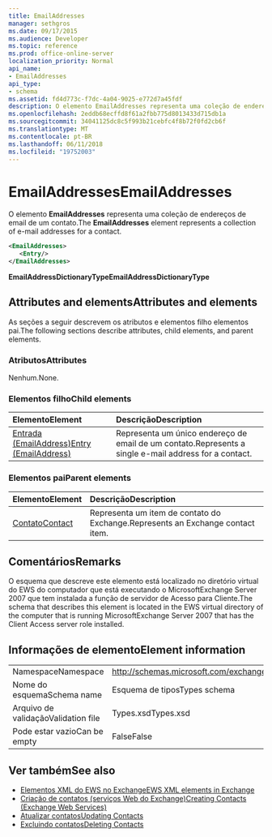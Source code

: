 ```yaml
---
title: EmailAddresses
manager: sethgros
ms.date: 09/17/2015
ms.audience: Developer
ms.topic: reference
ms.prod: office-online-server
localization_priority: Normal
api_name:
- EmailAddresses
api_type:
- schema
ms.assetid: fd4d773c-f7dc-4a04-9025-e772d7a45fdf
description: O elemento EmailAddresses representa uma coleção de endereços de email de um contato.
ms.openlocfilehash: 2eddb68ecffd8f61a2fbb775d8013433d715db1a
ms.sourcegitcommit: 34041125dc8c5f993b21cebfc4f8b72f0fd2cb6f
ms.translationtype: MT
ms.contentlocale: pt-BR
ms.lasthandoff: 06/11/2018
ms.locfileid: "19752003"
---
```

# <a name="emailaddresses"></a><span data-ttu-id="89403-103">EmailAddresses</span><span class="sxs-lookup"><span data-stu-id="89403-103">EmailAddresses</span></span>

<span data-ttu-id="89403-104">O elemento **EmailAddresses** representa uma coleção de endereços de email de um contato.</span><span class="sxs-lookup"><span data-stu-id="89403-104">The **EmailAddresses** element represents a collection of e-mail addresses for a contact.</span></span> 
  
```xml
<EmailAddresses>
   <Entry/>
</EmailAddresses>
```

 <span data-ttu-id="89403-105">**EmailAddressDictionaryType**</span><span class="sxs-lookup"><span data-stu-id="89403-105">**EmailAddressDictionaryType**</span></span>
## <a name="attributes-and-elements"></a><span data-ttu-id="89403-106">Attributes and elements</span><span class="sxs-lookup"><span data-stu-id="89403-106">Attributes and elements</span></span>

<span data-ttu-id="89403-107">As seções a seguir descrevem os atributos e elementos filho elementos pai.</span><span class="sxs-lookup"><span data-stu-id="89403-107">The following sections describe attributes, child elements, and parent elements.</span></span>
  
### <a name="attributes"></a><span data-ttu-id="89403-108">Atributos</span><span class="sxs-lookup"><span data-stu-id="89403-108">Attributes</span></span>

<span data-ttu-id="89403-109">Nenhum.</span><span class="sxs-lookup"><span data-stu-id="89403-109">None.</span></span>
  
### <a name="child-elements"></a><span data-ttu-id="89403-110">Elementos filho</span><span class="sxs-lookup"><span data-stu-id="89403-110">Child elements</span></span>

|<span data-ttu-id="89403-111">**Elemento**</span><span class="sxs-lookup"><span data-stu-id="89403-111">**Element**</span></span>|<span data-ttu-id="89403-112">**Descrição**</span><span class="sxs-lookup"><span data-stu-id="89403-112">**Description**</span></span>|
|:-----|:-----|
|[<span data-ttu-id="89403-113">Entrada (EmailAddress)</span><span class="sxs-lookup"><span data-stu-id="89403-113">Entry (EmailAddress)</span></span>](entry-emailaddress.md) <br/> |<span data-ttu-id="89403-114">Representa um único endereço de email de um contato.</span><span class="sxs-lookup"><span data-stu-id="89403-114">Represents a single e-mail address for a contact.</span></span>  <br/> |
   
### <a name="parent-elements"></a><span data-ttu-id="89403-115">Elementos pai</span><span class="sxs-lookup"><span data-stu-id="89403-115">Parent elements</span></span>

|<span data-ttu-id="89403-116">**Elemento**</span><span class="sxs-lookup"><span data-stu-id="89403-116">**Element**</span></span>|<span data-ttu-id="89403-117">**Descrição**</span><span class="sxs-lookup"><span data-stu-id="89403-117">**Description**</span></span>|
|:-----|:-----|
|[<span data-ttu-id="89403-118">Contato</span><span class="sxs-lookup"><span data-stu-id="89403-118">Contact</span></span>](contact.md) <br/> |<span data-ttu-id="89403-119">Representa um item de contato do Exchange.</span><span class="sxs-lookup"><span data-stu-id="89403-119">Represents an Exchange contact item.</span></span>  <br/> |
   
## <a name="remarks"></a><span data-ttu-id="89403-120">Comentários</span><span class="sxs-lookup"><span data-stu-id="89403-120">Remarks</span></span>

<span data-ttu-id="89403-121">O esquema que descreve este elemento está localizado no diretório virtual do EWS do computador que está executando o MicrosoftExchange Server 2007 que tem instalada a função de servidor de Acesso para Cliente.</span><span class="sxs-lookup"><span data-stu-id="89403-121">The schema that describes this element is located in the EWS virtual directory of the computer that is running MicrosoftExchange Server 2007 that has the Client Access server role installed.</span></span>
  
## <a name="element-information"></a><span data-ttu-id="89403-122">Informações de elemento</span><span class="sxs-lookup"><span data-stu-id="89403-122">Element information</span></span>

|||
|:-----|:-----|
|<span data-ttu-id="89403-123">Namespace</span><span class="sxs-lookup"><span data-stu-id="89403-123">Namespace</span></span>  <br/> |http://schemas.microsoft.com/exchange/services/2006/types  <br/> |
|<span data-ttu-id="89403-124">Nome do esquema</span><span class="sxs-lookup"><span data-stu-id="89403-124">Schema name</span></span>  <br/> |<span data-ttu-id="89403-125">Esquema de tipos</span><span class="sxs-lookup"><span data-stu-id="89403-125">Types schema</span></span>  <br/> |
|<span data-ttu-id="89403-126">Arquivo de validação</span><span class="sxs-lookup"><span data-stu-id="89403-126">Validation file</span></span>  <br/> |<span data-ttu-id="89403-127">Types.xsd</span><span class="sxs-lookup"><span data-stu-id="89403-127">Types.xsd</span></span>  <br/> |
|<span data-ttu-id="89403-128">Pode estar vazio</span><span class="sxs-lookup"><span data-stu-id="89403-128">Can be empty</span></span>  <br/> |<span data-ttu-id="89403-129">False</span><span class="sxs-lookup"><span data-stu-id="89403-129">False</span></span>  <br/> |
   
## <a name="see-also"></a><span data-ttu-id="89403-130">Ver também</span><span class="sxs-lookup"><span data-stu-id="89403-130">See also</span></span>

- [<span data-ttu-id="89403-131">Elementos XML do EWS no Exchange</span><span class="sxs-lookup"><span data-stu-id="89403-131">EWS XML elements in Exchange</span></span>](ews-xml-elements-in-exchange.md)
- [<span data-ttu-id="89403-132">Criação de contatos (serviços Web do Exchange)</span><span class="sxs-lookup"><span data-stu-id="89403-132">Creating Contacts (Exchange Web Services)</span></span>](http://msdn.microsoft.com/library/4845917e-70d1-481c-bbd7-011ec6571789%28Office.15%29.aspx) 
- [<span data-ttu-id="89403-133">Atualizar contatos</span><span class="sxs-lookup"><span data-stu-id="89403-133">Updating Contacts</span></span>](http://msdn.microsoft.com/library/9a865953-b94a-4229-b632-2dee433314be%28Office.15%29.aspx) 
- [<span data-ttu-id="89403-134">Excluindo contatos</span><span class="sxs-lookup"><span data-stu-id="89403-134">Deleting Contacts</span></span>](http://msdn.microsoft.com/library/fcc3dc84-cd3e-455e-a1a7-ae6921c9b588%28Office.15%29.aspx)

